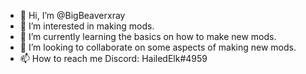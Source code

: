 - 👋 Hi, I’m @BigBeaverxray
- 👀 I’m interested in making mods.
- 🌱 I’m currently learning the basics on how to make new mods.
- 💞️ I’m looking to collaborate on some aspects of making new mods.
- 📫 How to reach me Discord: HailedElk#4959

<!---
BigBeaverxray/BigBeaverxray is a ✨ special ✨ repository because its `README.md` (this file) appears on your GitHub profile.
You can click the Preview link to take a look at your changes.
--->
